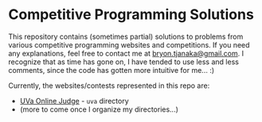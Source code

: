 # Competitive Programming Solutions

This repository contains (sometimes partial) solutions to problems from various
competitive programming websites and competitions. If you need any explanations,
feel free to contact me at bryon.tjanaka@gmail.com. I recognize that as time has
gone on, I have tended to use less and less comments, since the code has gotten
more intuitive for me... :)

Currently, the websites/contests represented in this repo are:
- [UVa Online Judge](https://uva.onlinejudge.org) - `uva` directory
- (more to come once I organize my directories...)
